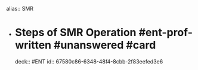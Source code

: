 alias:: SMR

- # Steps of SMR Operation #ent-prof-written #unanswered #card
  deck:: #ENT
  id:: 67580c86-6348-48f4-8cbb-2f83eefed3e6